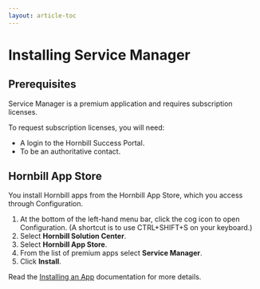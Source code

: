 ```yaml
---
layout: article-toc
---
```

# Installing Service Manager

## Prerequisites
Service Manager is a premium application and requires subscription licenses.  

To request subscription licenses, you will need:
* A login to the Hornbill Success Portal.
* To be an authoritative contact.

## Hornbill App Store

You install Hornbill apps from the Hornbill App Store, which you access through Configuration.
1. At the bottom of the left-hand menu bar, click the cog icon to open Configuration. (A shortcut is to use CTRL+SHIFT+S on your keyboard.)
1. Select **Hornbill Solution Center**.
1. Select **Hornbill App Store**.
1. From the list of premium apps select **Service Manager**.
1. Click **Install**.

Read the [Installing an App](/esp-config/getting-started/installing-an-app) documentation for more details.